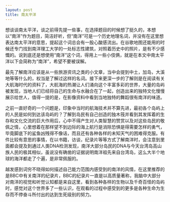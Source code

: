 ```yaml
---
layout: post
title: 南太平洋
---
```

想谈谈南太平洋，谈之前得先提一些事，在选择题目的时候想了挺久的，本想以“南洋”作为题目，简洁好听，但“南洋”可是一个历史地理名词，并没有在这里想表达南太平洋的意思，提起这个词总会有一股心酸感流出。在谷歌地图还能用的时候还专门找到南洋理工大学的一处标志性建筑，对照着历史中的照片，是有不少感慨的。说到底还是想使用“南洋”这个词，得用上一些小伎俩，就是在本文中南太平洋以下会简称为“南洋”，希望不要被误解。

最先了解南洋应该是从一些旅游资讯之类的小文章，当中会提到中土，加岛，大溪地等等什么的，权当是了解过这样的名词。接下来更深一步的了解则是在阅读有关大航海时代的资料了，大航海的热潮让人们涌向这个丰富多彩的世界，大量的岛屿被发现，当地人们已经将自己的生命与水融合在了一起，创造出来的独特文化慢慢展示给世人，值得一提的是，在影像资料中看到当地独特的舞蹈很有南洋的味道。

之前一直好奇的一个问题是，印象中当时的航海技术并不算先进，最初各个岛屿上的人民是如何到达该岛屿的？了解到岛民有自己创造的独木筏并看到其发挥着的生存和文化交流的巨大作用后，心中不得产生对人类智慧的赞赏以及对这些岛民的敬佩之情，心里想着在那样望不到边际的海上航行是消除恐惧是得需要怎样的勇气，毕竟脚底下的鲨鱼凶残得不像话，而且还有各种各样的未知天气的困难得克服。有件比较有意思的事情，在以书籍，访谈，纪录片等等方式了解南洋时，会注意到里面都会提及到通过人类DNA检测发现，南洋大部分岛民的DNA与今天台湾岛高山族人民的极其相似，虽说没有确凿的证据说明南洋祖先来自台湾岛，这么大半个地球的海洋都走了个遍，是非常佩服的。

越发感到词穷不晓得如何描述自己能力范围内感受到的南洋的风情，在这里推荐的是BBC中有关南洋的纪录片，BBC的纪录片一直是以高质量著称，我脑中大部分对南洋的视觉和听觉认知都是来自这里，看到各种各样的生物以及千奇百怪的岛屿时，感觉对这个世界多了一些认识，在观看的过程中感受到的更多是各种生命为生存而不停奋斗所付出的达到生死级别的努力。
